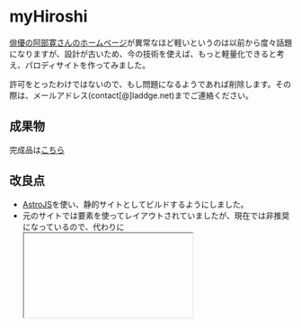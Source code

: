 # myHiroshi

[俳優の阿部寛さんのホームページ](http://abehiroshi.la.coocan.jp/)が異常なほど軽いというのは以前から度々話題になりますが、設計が古いため、今の技術を使えば、もっと軽量化できると考え、パロディサイトを作ってみました。

許可をとったわけではないので、もし問題になるようであれば削除します。その際は、メールアドレス(contact[@]laddge.net)までご連絡ください。

## 成果物

完成品は[こちら](https://hrs.laddge.net/)

## 改良点

- [AstroJS](https://astro.build)を使い、静的サイトとしてビルドするようにしました。
- 元のサイトでは<frame>要素を使ってレイアウトされていましたが、現在では非推奨になっているので、代わりに<iframe>要素を使用しています。
- 元のサイトの阿部寛さんの顔写真はjpeg形式ですが、より圧縮率の高いwebp形式の画像を使うようにしました。
- 背景に使われている文字は、「Lucida Calligraphy」というフォントで書いた文字を画像にしたものですが、このような使い方の場合、svg形式にしたほうが画質・ファイルサイズ共に優れているため、同じフォントでsvg画像を作って使用しています。
- 元のサイトでは、<table>要素を多用してレイアウトを作っている部分がありますが、本来の表の使い方ではない部分については、CSSのflexboxを使って再現しました。
- 元のサイトではCSSを使っていませんでしたが、CSSでスタイリングするのが現代的なので、[tailwindcss](https://tailwindcss.com/)を導入しました。
- CSSのファイルサイズを減らすため、PurgeCSSやcssnanoを使用しています。
- それ以外にも、圧縮系のプラグインを色々使ってファイルサイズを極限まで小さくしました。
- ホスティングにはCloudflare Pagesを使うことで、高速化しています。

以上の工夫で、[PageSpeed Insights](https://pagespeed.web.dev/)において、高得点を出せるようになっています。

![Screenshot_20230707-134857_Chrome](https://github.com/laddge/myHiroshi/assets/67098414/5173e596-4cb1-4c7a-8da9-c934e6cdf744)
